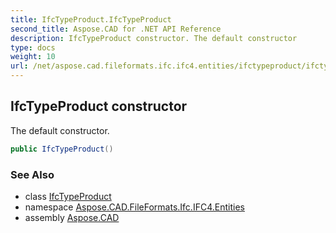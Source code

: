 ```yaml
---
title: IfcTypeProduct.IfcTypeProduct
second_title: Aspose.CAD for .NET API Reference
description: IfcTypeProduct constructor. The default constructor
type: docs
weight: 10
url: /net/aspose.cad.fileformats.ifc.ifc4.entities/ifctypeproduct/ifctypeproduct/
---
```

## IfcTypeProduct constructor

The default constructor.

```csharp
public IfcTypeProduct()
```

### See Also

* class [IfcTypeProduct](../)
* namespace [Aspose.CAD.FileFormats.Ifc.IFC4.Entities](../../ifctypeproduct/)
* assembly [Aspose.CAD](../../../)


